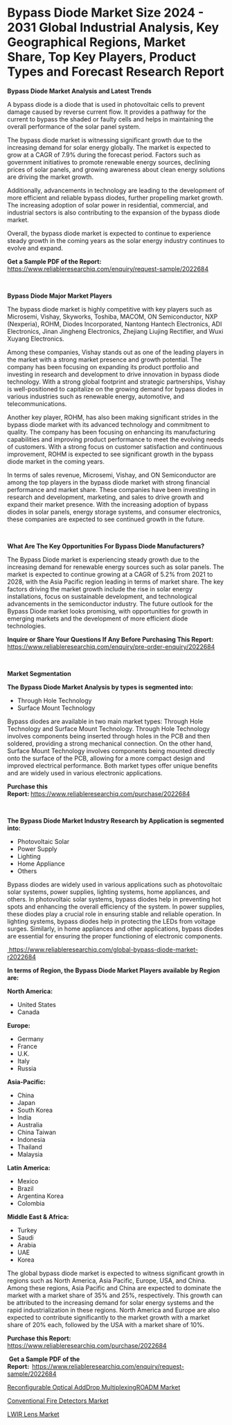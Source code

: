 <p><h1>Bypass Diode Market Size 2024 - 2031 Global Industrial Analysis, Key Geographical Regions, Market Share, Top Key Players, Product Types and Forecast Research Report</h1></p><p><strong>Bypass Diode Market Analysis and Latest Trends</strong></p>
<p><p>A bypass diode is a diode that is used in photovoltaic cells to prevent damage caused by reverse current flow. It provides a pathway for the current to bypass the shaded or faulty cells and helps in maintaining the overall performance of the solar panel system.</p><p>The bypass diode market is witnessing significant growth due to the increasing demand for solar energy globally. The market is expected to grow at a CAGR of 7.9% during the forecast period. Factors such as government initiatives to promote renewable energy sources, declining prices of solar panels, and growing awareness about clean energy solutions are driving the market growth.</p><p>Additionally, advancements in technology are leading to the development of more efficient and reliable bypass diodes, further propelling market growth. The increasing adoption of solar power in residential, commercial, and industrial sectors is also contributing to the expansion of the bypass diode market.</p><p>Overall, the bypass diode market is expected to continue to experience steady growth in the coming years as the solar energy industry continues to evolve and expand.</p></p>
<p><strong>Get a Sample PDF of the Report:&nbsp;</strong> <a href="https://www.reliableresearchiq.com/enquiry/request-sample/2022684">https://www.reliableresearchiq.com/enquiry/request-sample/2022684</a></p>
<p>&nbsp;</p>
<p><strong>Bypass Diode Major Market Players</strong></p>
<p><p>The bypass diode market is highly competitive with key players such as Microsemi, Vishay, Skyworks, Toshiba, MACOM, ON Semiconductor, NXP (Nexperia), ROHM, Diodes Incorporated, Nantong Hantech Electronics, ADI Electronics, Jinan Jingheng Electronics, Zhejiang Liujing Rectifier, and Wuxi Xuyang Electronics. </p><p>Among these companies, Vishay stands out as one of the leading players in the market with a strong market presence and growth potential. The company has been focusing on expanding its product portfolio and investing in research and development to drive innovation in bypass diode technology. With a strong global footprint and strategic partnerships, Vishay is well-positioned to capitalize on the growing demand for bypass diodes in various industries such as renewable energy, automotive, and telecommunications.</p><p>Another key player, ROHM, has also been making significant strides in the bypass diode market with its advanced technology and commitment to quality. The company has been focusing on enhancing its manufacturing capabilities and improving product performance to meet the evolving needs of customers. With a strong focus on customer satisfaction and continuous improvement, ROHM is expected to see significant growth in the bypass diode market in the coming years.</p><p>In terms of sales revenue, Microsemi, Vishay, and ON Semiconductor are among the top players in the bypass diode market with strong financial performance and market share. These companies have been investing in research and development, marketing, and sales to drive growth and expand their market presence. With the increasing adoption of bypass diodes in solar panels, energy storage systems, and consumer electronics, these companies are expected to see continued growth in the future.</p></p>
<p>&nbsp;</p>
<p><strong>What Are The Key Opportunities For Bypass Diode Manufacturers?</strong></p>
<p><p>The Bypass Diode market is experiencing steady growth due to the increasing demand for renewable energy sources such as solar panels. The market is expected to continue growing at a CAGR of 5.2% from 2021 to 2028, with the Asia Pacific region leading in terms of market share. The key factors driving the market growth include the rise in solar energy installations, focus on sustainable development, and technological advancements in the semiconductor industry. The future outlook for the Bypass Diode market looks promising, with opportunities for growth in emerging markets and the development of more efficient diode technologies.</p></p>
<p><strong>Inquire or Share Your Questions If Any Before Purchasing This Report:</strong> <a href="https://www.reliableresearchiq.com/enquiry/pre-order-enquiry/2022684">https://www.reliableresearchiq.com/enquiry/pre-order-enquiry/2022684</a></p>
<p>&nbsp;</p>
<p><strong>Market Segmentation</strong></p>
<p><strong>The Bypass Diode Market Analysis by types is segmented into:</strong></p>
<p><ul><li>Through Hole Technology</li><li>Surface Mount Technology</li></ul></p>
<p><p>Bypass diodes are available in two main market types: Through Hole Technology and Surface Mount Technology. Through Hole Technology involves components being inserted through holes in the PCB and then soldered, providing a strong mechanical connection. On the other hand, Surface Mount Technology involves components being mounted directly onto the surface of the PCB, allowing for a more compact design and improved electrical performance. Both market types offer unique benefits and are widely used in various electronic applications.</p></p>
<p><strong>Purchase this Report:&nbsp;</strong><a href="https://www.reliableresearchiq.com/purchase/2022684">https://www.reliableresearchiq.com/purchase/2022684</a></p>
<p>&nbsp;</p>
<p><strong>The Bypass Diode Market Industry Research by Application is segmented into:</strong></p>
<p><ul><li>Photovoltaic Solar</li><li>Power Supply</li><li>Lighting</li><li>Home Appliance</li><li>Others</li></ul></p>
<p><p>Bypass diodes are widely used in various applications such as photovoltaic solar systems, power supplies, lighting systems, home appliances, and others. In photovoltaic solar systems, bypass diodes help in preventing hot spots and enhancing the overall efficiency of the system. In power supplies, these diodes play a crucial role in ensuring stable and reliable operation. In lighting systems, bypass diodes help in protecting the LEDs from voltage surges. Similarly, in home appliances and other applications, bypass diodes are essential for ensuring the proper functioning of electronic components.</p></p>
<p><a href="https://www.reliableresearchiq.com/global-bypass-diode-market-r2022684">&nbsp;https://www.reliableresearchiq.com/global-bypass-diode-market-r2022684</a></p>
<p><strong>In terms of Region, the Bypass Diode Market Players available by Region are:</strong></p>
<p>
    <p> <strong> North America: </strong>
        <ul>
            <li>United States</li>
            <li>Canada</li>
        </ul>
        </p> 
    <p> <strong> Europe: </strong>
        <ul>
            <li>Germany</li>
            <li>France</li>
            <li>U.K.</li>
            <li>Italy</li>
            <li>Russia</li>
        </ul>
        </p> 
    <p> <strong> Asia-Pacific: </strong>
        <ul>
            <li>China</li>
            <li>Japan</li>
            <li>South Korea</li>
            <li>India</li>
            <li>Australia</li>
            <li>China Taiwan</li>
            <li>Indonesia</li>
            <li>Thailand</li>
            <li>Malaysia</li>
        </ul>
        </p> 
    <p> <strong> Latin America: </strong>
        <ul>
            <li>Mexico</li>
            <li>Brazil</li>
            <li>Argentina Korea</li>
            <li>Colombia</li>
        </ul>
        </p> 
    <p> <strong> Middle East & Africa: </strong>
        <ul>
            <li>Turkey</li>
            <li>Saudi</li>
            <li>Arabia</li>
            <li>UAE</li>
            <li>Korea</li>
        </ul>
    </p>
    </p>
<p><p>The global bypass diode market is expected to witness significant growth in regions such as North America, Asia Pacific, Europe, USA, and China. Among these regions, Asia Pacific and China are expected to dominate the market with a market share of 35% and 25%, respectively. This growth can be attributed to the increasing demand for solar energy systems and the rapid industrialization in these regions. North America and Europe are also expected to contribute significantly to the market growth with a market share of 20% each, followed by the USA with a market share of 10%.</p></p>
<p><strong>Purchase this Report: </strong><a href="https://www.reliableresearchiq.com/purchase/2022684">https://www.reliableresearchiq.com/purchase/2022684</a></p>
<p>&nbsp;<strong>Get a Sample PDF of the Report:&nbsp;&nbsp;</strong><a href="https://www.reliableresearchiq.com/enquiry/request-sample/2022684">https://www.reliableresearchiq.com/enquiry/request-sample/2022684</a></p>
<p><strong></strong></p>
<p><p><a href="https://medium.com/@madw10245644/reconfigurable-optical-adddrop-multiplexingroadm-market-share-market-analysis-growth-trends-fb1f4c46d515">Reconfigurable Optical AddDrop MultiplexingROADM Market</a></p><p><a href="https://medium.com/@millerjimk/conventional-fire-detectors-market-size-market-segmentation-market-trends-and-growth-analysis-7e437c76bfd3">Conventional Fire Detectors Market</a></p><p><a href="https://medium.com/@norchellecan/emerging-trends-in-lwir-lens-market-global-outlook-and-future-prospects-from-2024-2031-3f8ff056f2cf">LWIR Lens Market</a></p></p>
